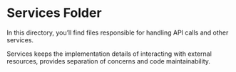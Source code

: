 # Services Folder

In this directory, you’ll find files responsible for handling API calls and other services. 

Services keeps the implementation details of interacting with external resources, provides separation of concerns and code maintainability.